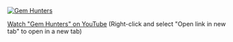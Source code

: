 [![Gem Hunters](http://img.youtube.com/vi/i8_ssQm-79c/0.jpg)](https://www.youtube.com/watch?v=i8_ssQm-79c)

[Watch "Gem Hunters" on YouTube](https://www.youtube.com/watch?v=i8_ssQm-79c) (Right-click and select "Open link in new tab" to open in a new tab)
